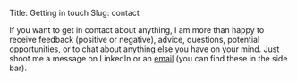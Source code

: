 Title: Getting in touch
Slug: contact

If you want to get in contact about anything, I am more than happy to receive feedback (positive or negative), advice, questions, potential opportunities, or to chat about anything else you have on your mind. Just shoot me a message on LinkedIn or an [email](mailto:andreas.mathew.lloyd@gmail.com) (you can find these in the side bar).